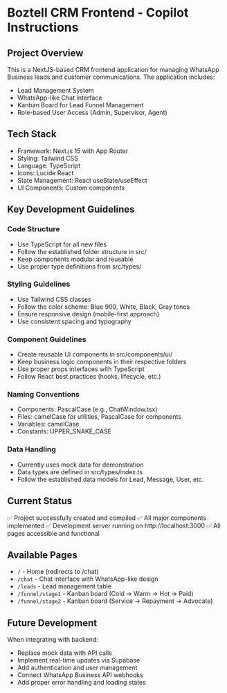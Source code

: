 # Boztell CRM Frontend - Copilot Instructions

## Project Overview

This is a NextJS-based CRM frontend application for managing WhatsApp Business leads and customer communications. The application includes:

- Lead Management System
- WhatsApp-like Chat Interface  
- Kanban Board for Lead Funnel Management
- Role-based User Access (Admin, Supervisor, Agent)

## Tech Stack

- Framework: Next.js 15 with App Router
- Styling: Tailwind CSS
- Language: TypeScript
- Icons: Lucide React
- State Management: React useState/useEffect
- UI Components: Custom components

## Key Development Guidelines

### Code Structure
- Use TypeScript for all new files
- Follow the established folder structure in src/
- Keep components modular and reusable
- Use proper type definitions from src/types/

### Styling Guidelines
- Use Tailwind CSS classes
- Follow the color scheme: Blue 900, White, Black, Gray tones
- Ensure responsive design (mobile-first approach)
- Use consistent spacing and typography

### Component Guidelines
- Create reusable UI components in src/components/ui/
- Keep business logic components in their respective folders
- Use proper props interfaces with TypeScript
- Follow React best practices (hooks, lifecycle, etc.)

### Naming Conventions
- Components: PascalCase (e.g., ChatWindow.tsx)
- Files: camelCase for utilities, PascalCase for components
- Variables: camelCase
- Constants: UPPER_SNAKE_CASE

### Data Handling
- Currently uses mock data for demonstration
- Data types are defined in src/types/index.ts
- Follow the established data models for Lead, Message, User, etc.

## Current Status

✅ Project successfully created and compiled
✅ All major components implemented
✅ Development server running on http://localhost:3000
✅ All pages accessible and functional

## Available Pages

- `/` - Home (redirects to /chat)
- `/chat` - Chat interface with WhatsApp-like design
- `/leads` - Lead management table
- `/funnel/stage1` - Kanban board (Cold → Warm → Hot → Paid)
- `/funnel/stage2` - Kanban board (Service → Repayment → Advocate)

## Future Development

When integrating with backend:
- Replace mock data with API calls
- Implement real-time updates via Supabase
- Add authentication and user management
- Connect WhatsApp Business API webhooks
- Add proper error handling and loading states